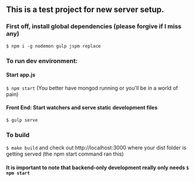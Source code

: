 ## This is a test project for new server setup.

### First off, install global dependencies (please forgive if I miss any)

`$ npm i -g nodemon gulp jspm replace`

### To run dev environment:

#### Start app.js
`$ npm start` (You better have mongod running or you'll be in a world of pain)

#### Front End: Start watchers and serve static development files
`$ gulp serve`

### To build
`$ make build` and check out http://localhost:3000 where your dist folder is getting served (the npm start command ran this)

#### It is important to note that backend-only development really only needs `$ npm start`
